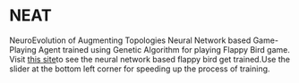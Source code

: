 # NEAT
NeuroEvolution of Augmenting Topologies
Neural Network based Game-Playing Agent trained using Genetic Algorithm for playing Flappy Bird game.
Visit [this site](https://chiradeepdey.github.io/NEAT/)to see the neural network based flappy bird get trained.Use the slider at the bottom left corner for speeding up the process of training.
